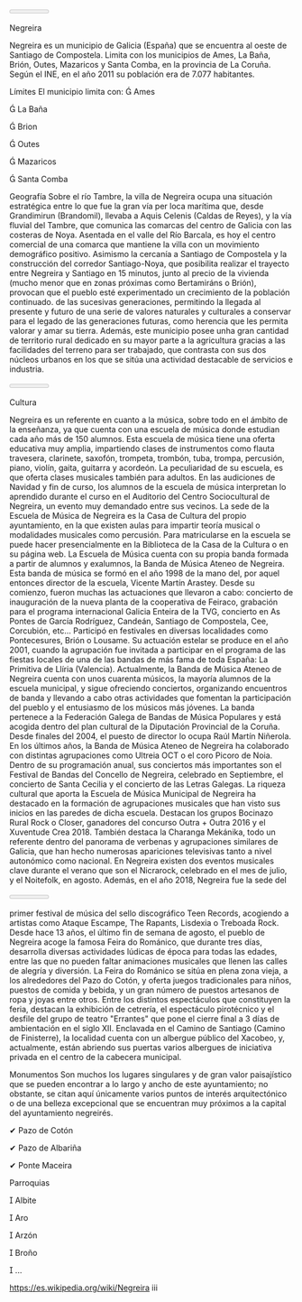 <Meter el campo Autor> Wikipedia Página 1 de 3

Negreira

Negreira es un municipio de Galicia (España) que se encuentra al oeste de Santiago de Compostela.
Limita con los municipios de Ames, La Baña, Brión, Outes, Mazaricos y Santa Comba, en la
provincia de La Coruña.
Según el INE, en el año 2011 su población era de 7.077 habitantes.

Límites
El municipio limita con:
 Ames

 La Baña

 Brion

 Outes

 Mazaricos

 Santa Comba

Geografía
Sobre el río Tambre, la villa de Negreira ocupa una situación estratégica entre lo que fue la gran vía
per loca marítima que, desde Grandimirun (Brandomil), llevaba a Aquis Celenis (Caldas de Reyes), y
la vía fluvial del Tambre, que comunica las comarcas del centro de Galicia con las costeras de Noya.
Asentada en el valle del Río Barcala, es hoy el centro comercial de una comarca que mantiene la
villa con un movimiento demográfico positivo.
Asimismo la cercanía a Santiago de Compostela y la construcción del corredor Santiago-Noya, que
posibilita realizar el trayecto entre Negreira y Santiago en 15 minutos, junto al precio de la vivienda
(mucho menor que en zonas próximas como Bertamiráns o Brión), provocan que el pueblo esté
experimentado un crecimiento de la población continuado. de las sucesivas generaciones,
permitindo la llegada al presente y futuro de una serie de valores naturales y culturales a conservar
para el legado de las generaciones futuras, como herencia que les permita valorar y amar su tierra.
Además, este municipio posee unha gran cantidad de territorio rural dedicado en su mayor parte a
la agricultura gracias a las facilidades del terreno para ser trabajado, que contrasta con sus dos
núcleos urbanos en los que se sitúa una actividad destacable de servicios e industria.

<Meter el campo Autor> Wikipedia Página 2 de 3

Cultura

Negreira es un referente en cuanto a la música, sobre todo en el ámbito de la enseñanza, ya que
cuenta con una escuela de música donde estudian cada año más de 150 alumnos. Esta escuela de
música tiene una oferta educativa muy amplia, impartiendo clases de instrumentos como flauta
travesera, clarinete, saxofón, trompeta, trombón, tuba, trompa, percusión, piano, violín, gaita,
guitarra y acordeón. La peculiaridad de su escuela, es que oferta clases musicales también para
adultos. En las audiciones de Navidad y fin de curso, los alumnos de la escuela de música
interpretan lo aprendido durante el curso en el Auditorio del Centro Sociocultural de Negreira, un
evento muy demandado entre sus vecinos.
La sede de la Escuela de Música de Negreira es la Casa de Cultura del propio ayuntamiento, en la
que existen aulas para impartir teoría musical o modalidades musicales como percusión. Para
matricularse en la escuela se puede hacer presencialmente en la Biblioteca de la Casa de la Cultura
o en su página web. La Escuela de Música cuenta con su propia banda formada a partir de alumnos
y exalumnos, la Banda de Música Ateneo de Negreira. Esta banda de música se formó en el año
1998 de la mano del, por aquel entonces director de la escuela, Vicente Martín Arastey. Desde su
comienzo, fueron muchas las actuaciones que llevaron a cabo: concierto de inauguración de la
nueva planta de la cooperativa de Feiraco, grabación para el programa internacional Galicia Enteira
de la TVG, concierto en As Pontes de García Rodríguez, Candeán, Santiago de Compostela, Cee,
Corcubión, etc... Participó en festivales en diversas localidades como Pontecesures, Brión o
Lousame. Su actuación estelar se produce en el año 2001, cuando la agrupación fue invitada a
participar en el programa de las fiestas locales de una de las bandas de más fama de toda España:
La Primitiva de Llíria (Valencia).
Actualmente, la Banda de Música Ateneo de Negreira cuenta con unos cuarenta músicos, la
mayoría alumnos de la escuela municipal, y sigue ofreciendo conciertos, organizando encuentros
de banda y llevando a cabo otras actividades que fomentan la participación del pueblo y el
entusiasmo de los músicos más jóvenes. La banda pertenece a la Federación Galega de Bandas de
Música Populares y está acogida dentro del plan cultural de la Diputación Provincial de la Coruña.
Desde finales del 2004, el puesto de director lo ocupa Raúl Martín Niñerola. En los últimos años, la
Banda de Música Ateneo de Negreira ha colaborado con distintas agrupaciones como Ultreia OCT o
el coro Picoro de Noia. Dentro de su programación anual, sus conciertos más importantes son el
Festival de Bandas del Concello de Negreira, celebrado en Septiembre, el concierto de Santa Cecilia
y el concierto de las Letras Galegas.
La riqueza cultural que aporta la Escuela de Música Municipal de Negreira ha destacado en la
formación de agrupaciones musicales que han visto sus inicios en las paredes de dicha escuela.
Destacan los grupos Bocinazo Rural Rock o Closer, ganadores del concurso Outra + Outra 2016 y el
Xuventude Crea 2018. También destaca la Charanga Mekánika, todo un referente dentro del
panorama de verbenas y agrupaciones similares de Galicia, que han hecho numerosas apariciones
televisivas tanto a nivel autonómico como nacional.
En Negreira existen dos eventos musicales clave durante el verano que son el Nicrarock, celebrado
en el mes de julio, y el Noitefolk, en agosto. Además, en el año 2018, Negreira fue la sede del


<Meter el campo Autor> Wikipedia Página 3 de 3

primer festival de música del sello discográfico Teen Records, acogiendo a artistas como Ataque
Escampe, The Rapants, Lisdexia o Treboada Rock.
Desde hace 13 años, el último fin de semana de agosto, el pueblo de Negreira acoge la famosa
Feira do Románico, que durante tres días, desarrolla diversas actividades lúdicas de época para
todas las edades, entre las que no pueden faltar animaciones musicales que llenen las calles de
alegría y diversión. La Feira do Románico se sitúa en plena zona vieja, a los alrededores del Pazo do
Cotón, y oferta juegos tradicionales para niños, puestos de comida y bebida, y un gran número de
puestos artesanos de ropa y joyas entre otros. Entre los distintos espectáculos que constituyen la
feria, destacan la exhibición de cetrería, el espectáculo pirotécnico y el desfile del grupo de teatro
"Errantes" que pone el cierre final a 3 días de ambientación en el siglo XII.
Enclavada en el Camino de Santiago (Camino de Finisterre), la localidad cuenta con un albergue
público del Xacobeo, y, actualmente, están abriendo sus puertas varios albergues de iniciativa
privada en el centro de la cabecera municipal.

Monumentos
Son muchos los lugares singulares y de gran valor paisajístico que se pueden encontrar a lo largo y
ancho de este ayuntamiento; no obstante, se citan aquí únicamente varios puntos de interés
arquitectónico o de una belleza excepcional que se encuentran muy próximos a la capital del
ayuntamiento negreirés.

✔ Pazo de Cotón

✔ Pazo de Albariña

✔ Ponte Maceira

Parroquias

 Albite

 Aro

 Arzón

 Broño

 ...

https://es.wikipedia.org/wiki/Negreira                                                           iii
